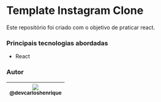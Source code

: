 # Template Instagram Clone

Este repositório foi criado com o objetivo de praticar react.

### Principais tecnologias abordadas
-	React

   ### Autor
   
| [<img src="https://avatars2.githubusercontent.com/u/57951744?s=180&v=4"><br><sub>@devcarloshenrique</sub>](https://github.com/devcarloshenrique) |
| :---: |
